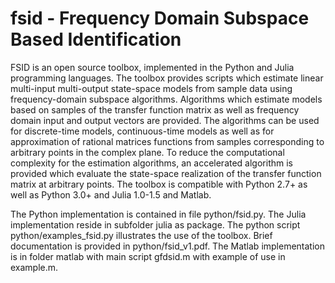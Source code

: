# fsid - Frequency Domain Subspace Based Identification
FSID is an open source toolbox, implemented in the Python and Julia programming languages. The toolbox provides scripts which estimate linear multi-input multi-output 
state-space models from sample data using frequency-domain subspace algorithms. 
Algorithms which estimate models based on samples of the transfer function matrix 
as well as frequency domain input and output vectors are provided. The
algorithms can be used for discrete-time models, continuous-time
models as well as for approximation of rational matrices functions from
samples corresponding to arbitrary points in the complex plane.
To reduce the computational complexity for the estimation
algorithms, an accelerated algorithm is provided which evaluate the
state-space realization of the transfer function matrix at arbitrary
points. The toolbox is compatible with Python 2.7+ as well as
Python 3.0+ and Julia 1.0-1.5 and Matlab.
  
The Python implementation is contained in file python/fsid.py. The
Julia implementation reside in subfolder julia as package. The python script python/examples_fsid.py 
illustrates the use of the toolbox. Brief documentation is provided in python/fsid_v1.pdf.
The Matlab implementation is in folder matlab with main script gfdsid.m with example of use in example.m.
